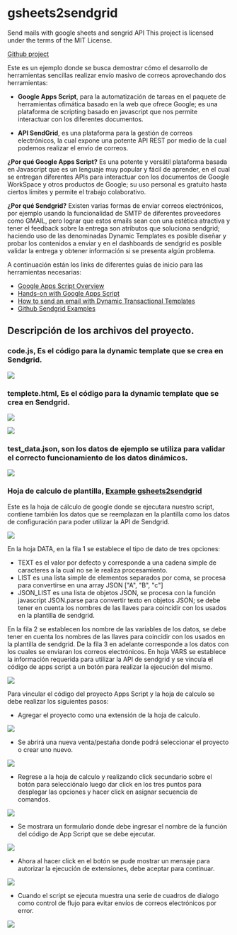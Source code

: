 # gsheets2sendgrid
Send mails with google sheets and sengrid API
This project is licensed under the terms of the MIT License.

[Github project](https://github.com/YoshiHike/gsheets2sendgrid.git)

Este es un ejemplo donde se busca demostrar cómo el desarrollo de herramientas sencillas realizar envío masivo de correos aprovechando dos herramientas:

-   **Google Apps Script**, para la automatización de tareas en el paquete de herramientas ofimática basado en la web que ofrece Google; es una plataforma de scripting basado en javascript que nos permite interactuar con los diferentes documentos.  
    
-   **API SendGrid**, es una plataforma para la gestión de correos electrónicos, la cual expone una potente API REST por medio de la cual podemos realizar el envío de correos.
    
**¿Por qué Google Apps Script?** Es una potente y versátil plataforma basada en Javascript que es un lenguaje muy popular y fácil de aprender, en el cual se entregan diferentes APIs para interactuar con los documentos de Google WorkSpace y otros productos de Google; su uso personal es gratuito hasta ciertos límites y permite el trabajo colaborativo.

**¿Por qué Sendgrid?** Existen varias formas de enviar correos electrónicos, por ejemplo usando la funcionalidad de SMTP de diferentes proveedores como GMAIL, pero lograr que estos emails sean con una estética atractiva y tener el feedback sobre la entrega son atributos que soluciona sendgrid; haciendo uso de las denominadas Dynamic Templates es posible diseñar y probar los contenidos a enviar y en el dashboards de sendgrid es posible validar la entrega y obtener información si se presenta algún problema.

A continuación están los links de diferentes guías de inicio para las herramientas necesarias:

-   [Google Apps Script Overview](https://developers.google.com/apps-script/overview)
-   [Hands-on with Google Apps Script](https://codelabs.developers.google.com/codelabs/apps-script-intro/#0)    
-   [How to send an email with Dynamic Transactional Templates](https://docs.sendgrid.com/ui/sending-email/how-to-send-an-email-with-dynamic-transactional-templates)
-   [Github Sendgrid Examples](https://github.com/sendgrid/email-templates/tree/master/dynamic-templates) 

## Descripción de los archivos del proyecto.

### code.js, Es el código para la dynamic template que se crea en Sendgrid.
![](https://lh6.googleusercontent.com/vijYXYifAowjURL42xyvZlCfGfiijbi0yVzbIqnNRotHIdkLQcEEjRljnxaOBAv6lvhr1Ea3g-Xwpc8IPGBi-DNdzPUiNdn-sGK_lCJqQKWoc0xr36MTXHDNt8JJZkYxdeWfNyI0)

### templete.html, Es el código para la dynamic template que se crea en Sendgrid.

![](https://lh3.googleusercontent.com/55IopBVaci3ajXwdBeNesS944EvIsPCFnn5rPetHE29sUUlghXCs1P9Xpma84XtoAchoWWdU5Le69DsAxKZnS_pHFHJDtl_3hpoja-CPDAoPSXooTHSQ42dRXtgcOypK7IUVFJjO)

![](https://lh6.googleusercontent.com/g1xyw9xWsnJ778fwv5bnN0qXNBqK9t59zIwJ_2o3Dlgt9w4UTX0bBWen5-F_K6xushDfyy60YJ0gHY996EbZVYGn-FTuYpATnk5VudSxolfRpsr1bkxUzjsBr-_U3Ft92lxdJZ8N)

###  test_data.json, son los datos de ejemplo se utiliza para validar el correcto funcionamiento de los datos dinámicos.

![](https://lh4.googleusercontent.com/UiqJG8admFePIuaZg0NKrQy3LKDrTe_y_5JqXIy2EVEB28X9rzoPZuQ3PlnHLSD7RPlvaOhNsYWBlz2p_NyWacqGwX3BIRf-8agqP71mKe5AfznZ4mPnkaWbVfdqCY_LY_S9xlRK)

### Hoja de calculo de plantilla,  [Example gsheets2sendgrid](https://docs.google.com/spreadsheets/d/1JjkckkTGOstGeDlxkJRe4ZyrbC_JX-sdwsnBLNmaG-Y/edit?usp=sharing)

 Este es la hoja de cálculo de google donde se ejecutara nuestro script, contiene también los datos que se reemplazan en la plantilla como los datos de configuración para poder utilizar la API de Sendgrid. 

![](https://lh3.googleusercontent.com/QgqFqjPWeI5YI_AHFAX9UJ9Yqm23gOl9kwvfBr0JKqgp9hy25BsWlpeROc67Ym2sjkcs0rxHiBwF8kHU7ogfk-7HB8EXP8yJHNkBc43782md7tlEEZWRfAjfgjSeEd_j4D0trbPN)

En la hoja DATA, en la fila 1 se establece el tipo de dato de tres opciones:
-   TEXT es el valor por defecto y corresponde a una cadena simple de caracteres a la cual no se le realiza procesamiento.    
-   LIST es una lista simple de elementos separados por coma, se procesa para convertirse en una array JSON ["A", "B", "c"]
-   JSON_LIST es una lista de objetos JSON, se procesa con la función javascript JSON.parse para convertir texto en objetos JSON; se debe tener en cuenta los nombres de las llaves para coincidir con los usados en la plantilla de sendgrid.

En la fila 2 se establecen los nombre de las variables de los datos, se debe tener en cuenta los nombres de las llaves para coincidir con los usados en la plantilla de sendgrid.
De la fila 3 en adelante corresponde a los datos con los cuales se enviaran los correos electrónicos.
En hoja VARS se establece la información requerida para utilizar la API de sendgrid y se vincula el código de apps script a un botón para realizar la ejecución del mismo.

![](https://lh6.googleusercontent.com/7aVJ_EJYWRkb8LSibLAYjQ5oEle3xlFbWDLF3Avmyg6BkgeyHxwghJM4xWMVTqkIDVHilmZOq8MJ7oUw-ZrwpCN0Udu97C3XgiOII6Iw3-OK9KnSaKr_zP8bB-zQmxkzHuLUE3A8)

Para vincular el código del proyecto Apps Script y la hoja de calculo se debe realizar los siguientes pasos:

 - Agregar el proyecto como una extensión de la hoja de calculo.

![](https://lh6.googleusercontent.com/pxo_CbcGvieWFY-SMuRxxYxgcC8d25trX0E2qKE_JkWkQD0Qn-WdEItwt5x6P2QqlAe7vRo02uluNzGu-HY57kigDnro_VLg-NDj2VKfe_PFzGfPqmriHL-rFLrkmMqrf3MBS1qV)

  - Se abrirá  una nueva venta/pestaña donde podrá seleccionar el proyecto o crear uno nuevo.

![](https://lh3.googleusercontent.com/zBqF9PDgzmB5lgdGsto41R6nLRHlFxJ4jH2Lz-w0GGOEQmJ8w9VD9D2MVOSDdtYKPkU4yYMdFIxq7KSyDbNq7f3IVLuYxyGJJB5voYgKZ6jx1g9QSHh-gKaL-oxy6QlFwM18ZFDH)

  - Regrese a la hoja de calculo y realizando click secundario sobre el botón para selecciónalo luego dar click en los tres puntos para desplegar las opciones y hacer click en asignar secuencia de comandos.

![](https://lh5.googleusercontent.com/Ja_DohbZIUwh-MG2TEjAx_mZVgYp4ib-RzrfNhibGtZn7r0Y-y0JdnssNJCQvNsOvFUU6aD3bcD7lrGaeXoKCbhMFV5xBGEUTeTQVtADSvAIm2q1QHCQKLERw_J17uW46Fct3ReY)

  - Se mostrara un formulario donde debe ingresar el nombre de la función del código de App Script que se debe ejecutar.

![](https://lh6.googleusercontent.com/J3CCAFSqXnxdWWmF0V279vOdCjac7RYwp6ipIjM5ekHP1v16-3FahOPK6ViijXYppjIzwgCzvXlUJ68kum3ADq4QcWjO_-2Kw8JlHYdWYXKV1SeKdgoBOLlehWX4iKzdjENKqDYu)

  - Ahora al hacer click en el botón se pude mostrar un mensaje para autorizar la ejecución de extensiones, debe aceptar para continuar.

![](https://lh4.googleusercontent.com/GWHJRLmUoK6veI_a9TV0wS0ycf0mPOUnA-oFLXBACWzV-BayZa4HMS6_peVs0Nea-t9tk2cGV4f4QmjEJPnZRfC4M7dgqu4yuG803WSiOjsaknPHxKOniW2GyA1Tenc0BbBXs8MO)

  - Cuando el script se ejecuta muestra una serie de cuadros de dialogo como control de flujo para evitar envíos de correos electrónicos por error.

![](https://lh4.googleusercontent.com/1ssi7FWJ0b0NkExIGgnl1-JZIoZOzTFN3cC7GFX8w9Z2xNm4k5KcEqsIsnssm64rWguFazbCZWrZre8gjedMTAr1N9ZUzU-XiZhy1odP5y-Qjfj8zUxrBJ_On1HoYDKn4-4wRAMI)
